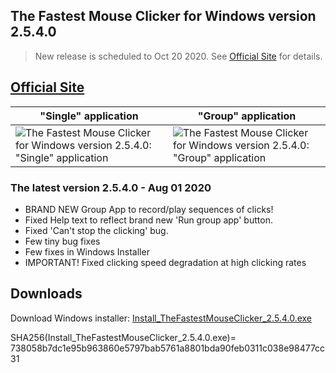 The Fastest Mouse Clicker for Windows version 2.5.4.0
-----------------------------------------------------

> New release is scheduled to Oct 20 2020. See [Official Site](https://windows-2048.github.io/The-Fastest-Mouse-Clicker-for-Windows/) for details.

[Official Site](https://windows-2048.github.io/The-Fastest-Mouse-Clicker-for-Windows/)
--------------------------------------------------------------------------------------

"Single" application | "Group" application
----- | -----
![The Fastest Mouse Clicker for Windows version 2.5.4.0: "Single" application](docs/screenshots_new/v2.5.4.0/mw_v2.5.4.0.jpg?raw=true) | ![The Fastest Mouse Clicker for Windows version 2.5.4.0: "Group" application](docs/screenshots_new/v2.5.4.0/mw_groupapp_v2.5.4.0.jpg?raw=true)

### The latest version 2.5.4.0 - Aug 01 2020

* BRAND NEW Group App to record/play sequences of clicks!
* Fixed Help text to reflect brand new 'Run group app' button.
* Fixed 'Can't stop the clicking' bug.
* Few tiny bug fixes
* Few fixes in Windows Installer
* IMPORTANT! Fixed clicking speed degradation at high clicking rates

## Downloads

Download Windows installer: [Install_TheFastestMouseClicker_2.5.4.0.exe](https://gitlab.com/mashanovedad/The-Fastest-Mouse-Clicker-for-Windows/-/raw/master/WindowsInstaller/Install_TheFastestMouseClicker_2.5.4.0.exe?inline=false)

SHA256(Install_TheFastestMouseClicker_2.5.4.0.exe)= 738058b7dc1e95b963860e5797bab5761a8801bda90feb0311c038e98477cc31
